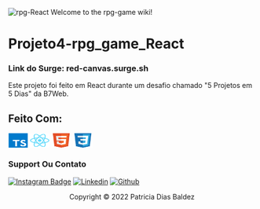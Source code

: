 ![rpg-React](https://user-images.githubusercontent.com/88301906/157120799-485a59ae-0f53-4006-a53c-5bb28153df7a.png)
Welcome to the rpg-game wiki!


# Projeto4-rpg_game_React

### Link do Surge: red-canvas.surge.sh  ### 

Este projeto foi feito em React durante um desafio chamado "5 Projetos em 5 Dias" da B7Web.

## Feito Com:

  <img align="center" alt="Paty-Ts" height="30" width="40" src="https://raw.githubusercontent.com/devicons/devicon/master/icons/typescript/typescript-plain.svg">
  <img align="center" alt="Paty-React" height="30" width="40" src="https://raw.githubusercontent.com/devicons/devicon/master/icons/react/react-original.svg">
  <img align="center" alt="Paty-HTML" height="30" width="40" src="https://raw.githubusercontent.com/devicons/devicon/master/icons/html5/html5-original.svg">
  <img align="center" alt="Paty-CSS" height="30" width="40" src="https://raw.githubusercontent.com/devicons/devicon/master/icons/css3/css3-original.svg">


### Support Ou Contato ###

[![Instagram Badge](https://img.shields.io/badge/Instagram-E4405F?style=for-the-badge&logo=instagram&logoColor=white)](https://www.instagram.com/patriciabaldez/)
[![Linkedin](https://img.shields.io/badge/LinkedIn-0077B5?style=for-the-badge&logo=linkedin&logoColor=white)](https://www.linkedin.com/in/patricia-dias-baldez-a89b0818a/)
[![Github](https://img.shields.io/badge/GitHub-100000?style=for-the-badge&logo=github&logoColor=white)](https://github.com/Patriciabadez/rpg-game.git)

<p align="center">Copyright © 2022 Patricia Dias Baldez</p>
